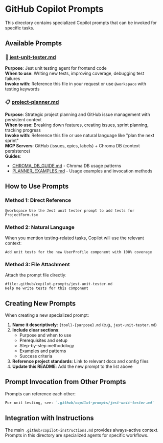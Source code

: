# GitHub Copilot Prompts

This directory contains specialized Copilot prompts that can be invoked for specific tasks.

## Available Prompts

### 🧪 [jest-unit-tester.md](./jest-unit-tester.md)
**Purpose**: Jest unit testing agent for frontend code  
**When to use**: Writing new tests, improving coverage, debugging test failures  
**Invoke with**: Reference this file in your request or use `@workspace` with testing keywords

### 📋 [project-planner.md](./project-planner.md)
**Purpose**: Strategic project planning and GitHub issue management with persistent context  
**When to use**: Breaking down features, creating issues, sprint planning, tracking progress  
**Invoke with**: Reference this file or use natural language like "plan the next sprint"  
**MCP Servers**: GitHub (issues, epics, labels) + Chroma DB (context persistence)  
**Guides**: 
- [CHROMA_DB_GUIDE.md](./CHROMA_DB_GUIDE.md) - Chroma DB usage patterns
- [PLANNER_EXAMPLES.md](./PLANNER_EXAMPLES.md) - Usage examples and invocation methods

## How to Use Prompts

### Method 1: Direct Reference
```
@workspace Use the Jest unit tester prompt to add tests for ProjectForm.tsx
```

### Method 2: Natural Language
When you mention testing-related tasks, Copilot will use the relevant context:
```
Add unit tests for the new UserProfile component with 100% coverage
```

### Method 3: File Attachment
Attach the prompt file directly:
```
#file:.github/copilot-prompts/jest-unit-tester.md
Help me write tests for this component
```

## Creating New Prompts

When creating a new specialized prompt:

1. **Name it descriptively**: `{tool}-{purpose}.md` (e.g., `jest-unit-tester.md`)
2. **Include clear sections**:
   - Purpose and when to use
   - Prerequisites and setup
   - Step-by-step methodology
   - Examples and patterns
   - Success criteria
3. **Reference project standards**: Link to relevant docs and config files
4. **Update this README**: Add the new prompt to the list above

## Prompt Invocation from Other Prompts

Prompts can reference each other:

```markdown
For unit testing, see: `.github/copilot-prompts/jest-unit-tester.md`
```

## Integration with Instructions

The main `.github/copilot-instructions.md` provides always-active context.  
Prompts in this directory are specialized agents for specific workflows.

